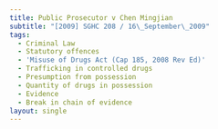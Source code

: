 ```yaml
---
title: Public Prosecutor v Chen Mingjian
subtitle: "[2009] SGHC 208 / 16\_September\_2009"
tags:
  - Criminal Law
  - Statutory offences
  - 'Misuse of Drugs Act (Cap 185, 2008 Rev Ed)'
  - Trafficking in controlled drugs
  - Presumption from possession
  - Quantity of drugs in possession
  - Evidence
  - Break in chain of evidence
layout: single
---
```


